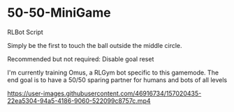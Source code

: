 # 50-50-MiniGame
RLBot Script

Simply be the first to touch the ball outside the middle circle.

Recommended but not required: Disable goal reset


I'm currently training Omus, a RLGym bot specific to this gamemode. The end goal is to have a 50/50 sparing partner for humans and bots of all levels




https://user-images.githubusercontent.com/46916734/157020435-22ea5304-94a5-4186-9060-522099c8757c.mp4

